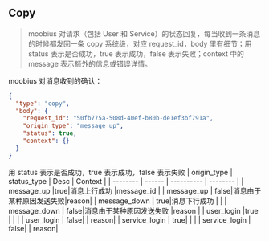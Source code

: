 ## Copy

> moobius 对请求（包括 User 和 Service）的状态回复，每当收到一条消息的时候都发回一条 copy
> 系统级，对应 request_id，body 里有细节；用 status 表示是否成功，true 表示成功，false 表示失败；context 中的 message 表示额外的信息或错误详情。

moobius 对消息收到的确认：

```json
{
  "type": "copy",
  "body": {
    "request_id": "50fb775a-508d-40ef-b80b-de1ef3bf791a",
    "origin_type": "message_up",
    "status": true,
    "context": {}
  }
}
```

用 status 表示是否成功，true 表示成功，false 表示失败
| origin_type | status_type | Desc | Context |
| -------- | ------ | ---------- | -------- |
| message_up |true|消息上行成功 |message_id |
| message_up | false|消息由于某种原因发送失败|reason|
| message_down | true|消息下行成功 | |
| message_down | false|消息由于某种原因发送失败 |reason |
| user_login |true | | |
| user_login | false| | reason|
| service_login | true| | |
| service_login | false| | reason|
